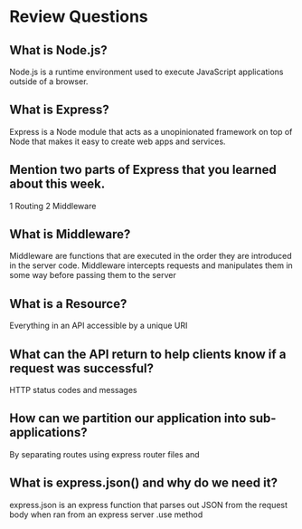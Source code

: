 # Review Questions

## What is Node.js?

Node.js is a runtime environment used to execute JavaScript applications outside of a browser.

## What is Express?

Express is a Node module that acts as a unopinionated framework on top of Node that makes it easy to create web apps and services.

## Mention two parts of Express that you learned about this week.

1 Routing
2 Middleware

## What is Middleware?

Middleware are functions that are executed in the order they are introduced in the server code. Middleware
intercepts requests and manipulates them in some way before passing them to the server

## What is a Resource?

Everything in an API accessible by a unique URI

## What can the API return to help clients know if a request was successful?

HTTP status codes and messages

## How can we partition our application into sub-applications?

By separating routes using express router files and

## What is express.json() and why do we need it?

express.json is an express function that parses out JSON from the request body when ran from an express server .use method